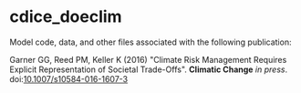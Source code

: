 # cdice_doeclim
Model code, data, and other files associated with the following publication:

Garner GG, Reed PM, Keller K (2016) "Climate Risk Management Requires Explicit Representation of Societal Trade-Offs". **Climatic Change** *in press*. doi:[10.1007/s10584-016-1607-3](http://dx.doi.org/10.1007/s10584-016-1607-3)
